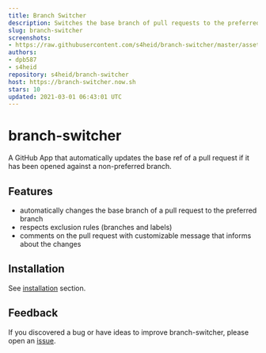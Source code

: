 ```yaml
---
title: Branch Switcher
description: Switches the base branch of pull requests to the preferred branch.
slug: branch-switcher
screenshots:
- https://raw.githubusercontent.com/s4heid/branch-switcher/master/assets/preview.png
authors:
- dpb587
- s4heid
repository: s4heid/branch-switcher
host: https://branch-switcher.now.sh
stars: 10
updated: 2021-03-01 06:43:01 UTC
---
```


# branch-switcher

A GitHub App that automatically updates the base ref of a pull request if it has
been opened against a non-preferred branch.

## Features

- automatically changes the base branch of a pull request to the preferred branch
- respects exclusion rules (branches and labels)
- comments on the pull request with customizable message that informs about the changes

## Installation

See [installation](https://github.com/s4heid/branch-switcher#installation) section.

## Feedback

If you discovered a bug or have ideas to improve branch-switcher, please open an
[issue](https://github.com/s4heid/branch-switcher/issues/new).
